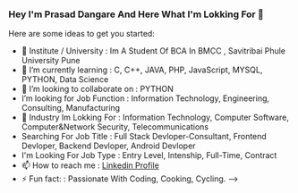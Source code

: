 ### Hey I'm Prasad Dangare And Here What I'm Lokking For 👋



Here are some ideas to get you started:

- 🔭 Institute / University : Im A Student Of BCA In BMCC , Savitribai Phule University Pune
- 🌱 I’m currently learning : C, C++, JAVA, PHP, JavaScript,  MYSQL, PYTHON, Data Science
- 👯 I’m looking to collaborate on : PYTHON
- I’m looking for Job Function : Information Technology, Engineering, Consulting, Manufacturing 
- 💬 Industry Im Lokking For : Information Technology, Computer Software, Computer&Network Security, Telecommunications 
- Searching For Job Title : Full Stack Devloper-Consultant, Frontend Devloper, Backend Devloper, Android Devloper 
- I'm Looking For Job Type : Entry Level, Intenship, Full-Time, Contract
- 📫 How to reach me : [Linkedin Profile](https://www.linkedin.com/in/prasad-dangare-0903/)
- ⚡ Fun fact: : Passionate With Coding, Cooking, Cycling.
-->

